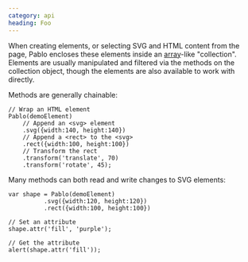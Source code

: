 ```yaml
--- 
category: api
heading: Foo
---
```


When creating elements, or selecting SVG and HTML content from the page, Pablo encloses these elements inside an [array][array]-like "collection". Elements are usually manipulated and filtered via the methods on the collection object, though the elements are also available to work with directly.

Methods are generally chainable:

    // Wrap an HTML element
    Pablo(demoElement)
        // Append an <svg> element
        .svg({width:140, height:140})
        // Append a <rect> to the <svg>
        .rect({width:100, height:100})
        // Transform the rect
        .transform('translate', 70)
        .transform('rotate', 45);


Many methods can both read and write changes to SVG elements:

    var shape = Pablo(demoElement)
              .svg({width:120, height:120})
              .rect({width:100, height:100})

    // Set an attribute
    shape.attr('fill', 'purple');

    // Get the attribute
    alert(shape.attr('fill'));


[array]: https://developer.mozilla.org/en-US/docs/Web/JavaScript/Reference/Global_Objects/Array
